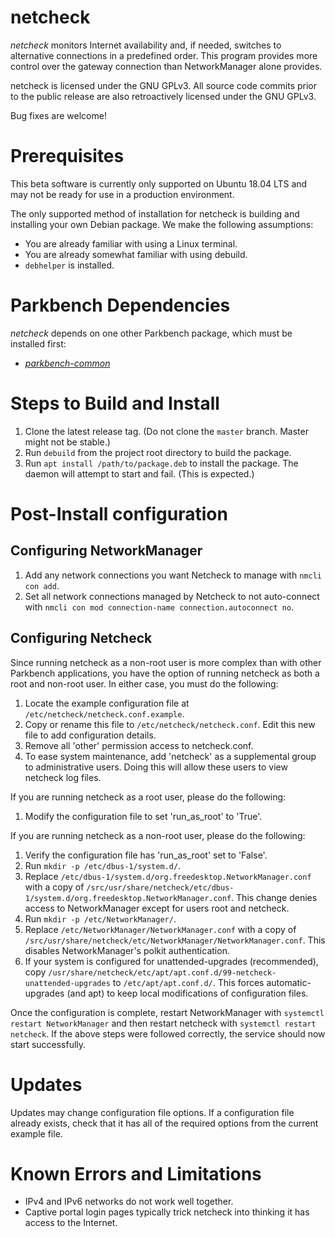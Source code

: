 # netcheck

_netcheck_ monitors Internet availability and, if needed, switches to alternative connections in a predefined order. This program provides more control over the gateway connection than NetworkManager alone provides.

netcheck is licensed under the GNU GPLv3. All source code commits prior to the public release are also retroactively licensed under the GNU GPLv3.

Bug fixes are welcome!

# Prerequisites

This beta software is currently only supported on Ubuntu 18.04 LTS and may not be ready for use in a production environment.

The only supported method of installation for netcheck is building and installing your own Debian package. We make the following assumptions:

*    You are already familiar with using a Linux terminal.
*    You are already somewhat familiar with using debuild.
*    `debhelper` is installed.

# Parkbench Dependencies

_netcheck_ depends on one other Parkbench package, which must be installed first:

* [_parkbench-common_](https://github.com/park-bench/parkbench-common)

# Steps to Build and Install

1. Clone the latest release tag. (Do not clone the `master` branch. Master might not be stable.)
2. Run `debuild` from the project root directory to build the package.
3. Run `apt install /path/to/package.deb` to install the package. The daemon will attempt to start and fail. (This is expected.)

# Post-Install configuration

## Configuring NetworkManager
1. Add any network connections you want Netcheck to manage with `nmcli con add`.
2. Set all network connections managed by Netcheck to not auto-connect with `nmcli con mod connection-name connection.autoconnect no`.

## Configuring Netcheck

Since running netcheck as a non-root user is more complex than with other Parkbench applications, you have the option of running netcheck as both a root and non-root user. In either case, you must do the following:

1. Locate the example configuration file at `/etc/netcheck/netcheck.conf.example`.
2. Copy or rename this file to `/etc/netcheck/netcheck.conf`. Edit this new file to add configuration details.
3. Remove all 'other' permission access to netcheck.conf.
4. To ease system maintenance, add 'netcheck' as a supplemental group to administrative users. Doing this will allow these users to view netcheck log files.

If you are running netcheck as a root user, please do the following:

1. Modify the configuration file to set 'run_as_root' to 'True'.

If you are running netcheck as a non-root user, please do the following:

1. Verify the configuration file has 'run_as_root' set to 'False'.
2. Run `mkdir -p /etc/dbus-1/system.d/`.
3. Replace `/etc/dbus-1/system.d/org.freedesktop.NetworkManager.conf` with a copy of `/src/usr/share/netcheck/etc/dbus-1/system.d/org.freedesktop.NetworkManager.conf`. This change denies access to NetworkManager except for users root and netcheck.
4. Run `mkdir -p /etc/NetworkManager/`.
5. Replace `/etc/NetworkManager/NetworkManager.conf` with a copy of `/src/usr/share/netcheck/etc/NetworkManager/NetworkManager.conf`. This disables NetworkManager's polkit authentication.
6. If your system is configured for unattended-upgrades (recommended), copy `/usr/share/netcheck/etc/apt/apt.conf.d/99-netcheck-unattended-upgrades` to `/etc/apt/apt.conf.d/`. This forces automatic-upgrades (and apt) to keep local modifications of configuration files.

Once the configuration is complete, restart NetworkManager with `systemctl restart NetworkManager` and then restart netcheck with `systemctl restart netcheck`. If the above steps were followed correctly, the service should now start successfully.

# Updates

Updates may change configuration file options. If a configuration file already exists, check that it has all of the required options from the current example file.

# Known Errors and Limitations

* IPv4 and IPv6 networks do not work well together.
* Captive portal login pages typically trick netcheck into thinking it has access to the Internet.
